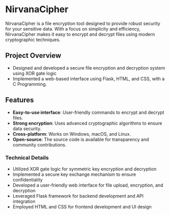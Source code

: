 # NirvanaCipher

NirvanaCipher is a file encryption tool designed to provide robust security for your sensitive data. With a focus on simplicity and efficiency, NirvanaCipher makes it easy to encrypt and decrypt files using modern cryptographic techniques.

## Project Overview
- Designed and developed a secure file encryption and decryption system using XOR gate logic
- Implemented a web-based interface using Flask, HTML, and CSS, with a C Programming.

## Features
- **Easy-to-use interface**: User-friendly commands to encrypt and decrypt files.
- **Strong encryption**: Uses advanced cryptographic algorithms to ensure data security.
- **Cross-platform**: Works on Windows, macOS, and Linux.
- **Open-source**: The source code is available for transparency and community contributions.

###  Technical Details
- Utilized XOR gate logic for symmetric key encryption and decryption
- Implemented a secure key exchange mechanism to ensure confidentiality
- Developed a user-friendly web interface for file upload, encryption, and decryption
- Leveraged Flask framework for backend development and API integration
- Employed HTML and CSS for frontend development and UI design




